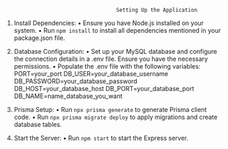                                         Setting Up the Application

1. Install Dependencies:
    • Ensure you have Node.js installed on your system.
    • Run `npm install` to install all dependencies mentioned in your package.json file.

2. Database Configuration:
    • Set up your MySQL database and configure the connection details in a .env file. Ensure you have the   necessary permissions.
    • Populate the .env file with the following variables:
                PORT=your_port
                DB_USER=your_database_username
                DB_PASSWORD=your_database_password
                DB_HOST=your_database_host
                DB_PORT=your_database_port
                DB_NAME=name_database_you_want

3. Prisma Setup:
    • Run `npx prisma generate` to generate Prisma client code.
    • Run `npx prisma migrate deploy` to apply migrations and create database tables.

4. Start the Server:
    • Run `npm start` to start the Express server.